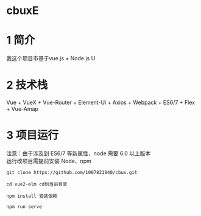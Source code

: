 # cbuxE
# 1 简介
我这个项目市基于vue.js + Node.js U
# 2 技术栈
Vue + VueX + Vue-Router + Element-Ui + Axios + Webpack + ES6/7 + Flex + Vue-Amap
# 3 项目运行
注意：由于涉及到 ES6/7 等新属性，node 需要 6.0 以上版本  
运行改项目需提前安装 Node、npm   

`git clone https://github.com/1007821840/cbux.git`

`cd vue2-elm cd到当前目录   `

`npm install 安装依赖  ` 

`npm run serve  `
 
